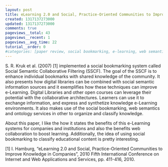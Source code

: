 ```yaml
---
layout: post
title: eLearning 2.0 and Social, Practice-Oriented Communities to Improve Knowledge in Companies - Paper Review
created: 1317137273000
updated: 1317137273000
comments: true
pageviews__total: 43
pageviews__recent: 1
pageviews__avg_time: 22
tutorial__order: 0
#categories: [paper review, social bookmarking, e-learning, web semantics]
---
```

S. R. Kruk et al. (2007) [1] implemented a social bookmarking system called Social Semantic Collaborative Filtering (SSCF). The goal of the SSCF is to enhance individual bookmarks with shared knowledge of the community. It also presents how digital libraries can be combined with social semantic information sources and it exemplifies how these techniques can improve e-Learning. Digital Libraries and other open courses can leverage their potential with the collaborative architectures. Learners can use it to exchange information, and express and synthetize knowledge e-Learning environments. It also makes use of the social bookmarking, web semantics and ontology services in other to organize and classify knowledge.
<!--More-->

About this paper, I like the how it states the benefits of this e-Learning systems for companies and institutions and also the benefits web collaboration to boost learning.  Additionally, the idea of using social bookmarking to classify educational content is pretty interesting.

[1]	I. Hamburg, “eLearning 2.0 and Social, Practice-Oriented Communities to Improve Knowledge in Companies”, 2010 Fifth International Conference on Internet and Web Applications and Services, pp. 411-416, 2010.
